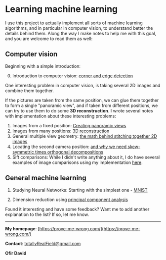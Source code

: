 # Learning machine learning

I use this project to actually implement all sorts of machine learning algorithms, and in particular in computer vision, 
to understand better the details behind them. Along the way I make notes to help me with this goal, and you are
welcome to read them as well:

## Computer vision

Beginning with a simple introduction:

0. Introduction to computer vision: [corner and edge detection](vision/notes/sift.ipynb)

One interesting problem in computer vision, is taking several 2D images and combine them together.

If the pictures are taken from the same position, we can glue them together to form a single "panoramic view", 
and if taken from different positions, we can try to use them to do some **3D reconstruction**. I wrote several 
notes with implementation about these interesting problems:

1. Images from a fixed position: [Creating panoramic views](vision/notes/panorama.ipynb)
2. Images from many positions: [3D reconstruction](vision/notes/3d_reconstruction.ipynb)
3. General multiple view geometry: [the math behind stitching together 2D images](vision/notes/points_of_view.md)
4. Locating the second camera position: [and why we need skew-symmetric times orthogonal decompositions](vision/notes/skew_symmetric_orthogonal.md)
5. Sift comparisons: While I didn't write anything about it, I do have several examples of image
   comparisons using my implementation [here](vision/images/sift_comparisons/sift_compare.md).


## General machine learning

1. Studying Neural Networks: Starting with the simplest one - [MNIST](mnist/mnist.md)

2. Dimension reduction using [principal component analysis](fashion_mnist/pca.md)



Found it interesting and have some feedback? Want me to add another explanation to the list? If so, let me know.

---

**My homepage**: [https://prove-me-wrong.com/](https://prove-me-wrong.com/)

**Contact**:	 [totallyRealField@gmail.com](mailto:totallyRealField@gmail.com)

**Ofir David**

